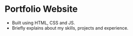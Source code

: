 # Portfolio Website

- Built using HTML, CSS and JS.
- Briefly explains about my skills, projects and experience.